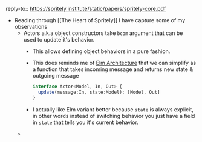 reply-to:: https://spritely.institute/static/papers/spritely-core.pdf

- Reading through [[The Heart of Spritely]] I have capture some of my observations
	- Actors a.k.a object constructors take `bcom` argument that can be used to update it's behavior.
		- This allows defining object behaviors in a pure fashion.
		- This does reminds me of [Elm Architecture](https://guide.elm-lang.org/effects/) that we can simplify as a function that takes incoming message and returns new state & outgoing message
		  
		  ```ts
		  interface Actor<Model, In, Out> {
		    update(message:In, state:Model): [Model, Out]
		  }
		  ```
		- I actually like Elm variant better because `state` is always explicit, in other words instead of switching behavior you just have a field in `state` that tells you it's current behavior.
	-